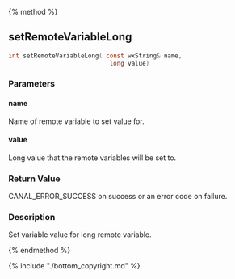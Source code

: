 
{% method %}
## setRemoteVariableLong

```c
int setRemoteVariableLong( const wxString& name, 
                            long value)
```

### Parameters

#### name
Name of remote variable to set value for.

#### value
Long value that the remote variables will be set to.

### Return Value
CANAL_ERROR_SUCCESS on success or an error code on failure. 

### Description
Set variable value for long remote variable. 

{% endmethod %}

{% include "./bottom_copyright.md" %}